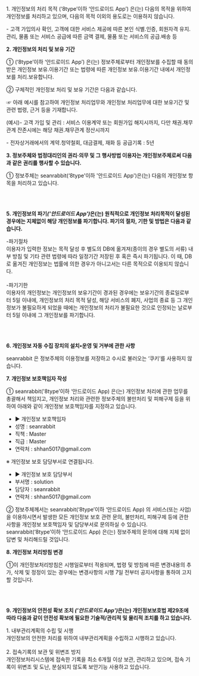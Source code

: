 <!DOCTYPE html PUBLIC "-//W3C//DTD XHTML 1.0 Transitional//EN" "http://www.w3.org/TR/xhtml1/DTD/xhtml1-transitional.dtd">
<html xmlns="http://www.w3.org/1999/xhtml" xml:lang="ko" lang="ko">
<head>
<meta http-equiv="Content-Type" content="text/html; charset=UTF-8">
<title>개인정보처리방침</title>
</head>
<body>
<p><p class='sub_p mgt10'><span class='colorLightBlue'>1. 개인정보의 처리 목적</span> <seanrabbit>(‘8type’이하 ‘안드로이드 App’) 은(는) 다음의 목적을 위하여 개인정보를 처리하고 있으며, 다음의 목적 이외의 용도로는 이용하지 않습니다.</p><p class='sub_p'> - 고객 가입의사 확인, 고객에 대한 서비스 제공에 따른 본인 식별.인증, 회원자격 유지.관리, 물품 또는 서비스 공급에 따른 금액 결제, 물품 또는 서비스의 공급.배송 등</p><p class='sub_p mgt30'><strong>2. 개인정보의 처리 및 보유 기간</strong></p><p class='sub_p mgt10'>① <seanrabbit>(‘8type’이하 ‘안드로이드 App’) 은(는) 정보주체로부터 개인정보를 수집할 때 동의 받은 개인정보 보유․이용기간 또는 법령에 따른 개인정보 보유․이용기간 내에서 개인정보를 처리․보유합니다.</p><p class='sub_p mgt10'>② 구체적인 개인정보 처리 및 보유 기간은 다음과 같습니다.</p><p class='sub_p'>☞ 아래 예시를 참고하여 개인정보 처리업무와  개인정보 처리업무에 대한 보유기간 및 관련 법령, 근거 등을 기재합니다.</p><p class='sub_p'>(예시)- 고객 가입 및 관리 : 서비스 이용계약 또는 회원가입 해지시까지, 다만 채권․채무관계 잔존시에는 해당 채권․채무관계 정산시까지</p><p class='sub_p'>- 전자상거래에서의 계약․청약철회, 대금결제, 재화 등 공급기록 : 5년 </p>
<p class="lh6 bs4"><strong>3. 정보주체와 법정대리인의 권리·의무 및 그 행사방법 이용자는 개인정보주체로써 다음과 같은 권리를 행사할 수 있습니다.</strong></p><p class="ls2">① 정보주체는 seanrabbit(‘8type'이하  '안드로이드 App')</em>은(는) 다음의 개인정보 항목을 처리하고 있습니다.</p></br></br><p class='lh6 bs4'><strong>5. 개인정보의 파기<em class="emphasis"><seanrabbit>('안드로이드 App')</em>은(는) 원칙적으로 개인정보 처리목적이 달성된 경우에는 지체없이 해당 개인정보를 파기합니다. 파기의 절차, 기한 및 방법은 다음과 같습니다.</strong></p><p class='ls2'>-파기절차</br>이용자가 입력한 정보는 목적 달성 후 별도의 DB에 옮겨져(종이의 경우 별도의 서류) 내부 방침 및 기타 관련 법령에 따라 일정기간 저장된 후 혹은 즉시 파기됩니다. 이 때, DB로 옮겨진 개인정보는 법률에 의한 경우가 아니고서는 다른 목적으로 이용되지 않습니다.</br></br>-파기기한</br>이용자의 개인정보는 개인정보의 보유기간이 경과된 경우에는 보유기간의 종료일로부터 5일 이내에, 개인정보의 처리 목적 달성, 해당 서비스의 폐지, 사업의 종료 등 그 개인정보가 불필요하게 되었을 때에는 개인정보의 처리가 불필요한 것으로 인정되는 날로부터 5일 이내에 그 개인정보를 파기합니다.</p><p class='sub_p mgt10'></p></br></br><p class="lh6 bs4"><strong>6. 개인정보 자동 수집 장치의 설치•운영 및 거부에 관한 사항</strong></p><p class="ls2">seanrabbit 은 정보주체의 이용정보를 저장하고 수시로 불러오는 ‘쿠키’를 사용하지 않습니다.<p class='sub_p mgt30'><strong>7. 개인정보 보호책임자 작성 </strong></p><p class='sub_p mgt10'> ①  <span class='colorLightBlue'>seanrabbit('8type’이하 ‘안드로이드 App)</span> 은(는) 개인정보 처리에 관한 업무를 총괄해서 책임지고, 개인정보 처리와 관련한 정보주체의 불만처리 및 피해구제 등을 위하여 아래와 같이 개인정보 보호책임자를 지정하고 있습니다.</p><ul class='list_indent2 mgt10'><li class='tt'>▶ 개인정보 보호책임자 </li><li>성명 : seanrabbit</li><li>직책 : Master</li><li>직급 : Master</li><li>연락처 : shhan5017@gmail.com </li></ul><p class='sub_p'>※ 개인정보 보호 담당부서로 연결됩니다.<p/> <ul class='list_indent2 mgt10'><li class='tt'>▶ 개인정보 보호 담당부서</li><li>부서명 : solution</li><li>담당자 : seanrabbit</li><li>연락처 : shhan5017@gmail.com</li></ul><p class='sub_p'>② 정보주체께서는 seanrabbit(‘8type’이하 ‘안드로이드 App) 의 서비스(또는 사업)을 이용하시면서 발생한 모든 개인정보 보호 관련 문의, 불만처리, 피해구제 등에 관한 사항을 개인정보 보호책임자 및 담당부서로 문의하실 수 있습니다. seanrabbit(‘8type’이하 ‘안드로이드 App) 은(는) 정보주체의 문의에 대해 지체 없이 답변 및 처리해드릴 것입니다.</p><p class='sub_p mgt30'><strong>8. 개인정보 처리방침 변경 </strong></p><p class='sub_p mgt10'>①이 개인정보처리방침은 시행일로부터 적용되며, 법령 및 방침에 따른 변경내용의 추가, 삭제 및 정정이 있는 경우에는 변경사항의 시행 7일 전부터 공지사항을 통하여 고지할 것입니다.</p></br></br><p class='lh6 bs4'><strong>9. 개인정보의 안전성 확보 조치 <em class="emphasis"><seanrabbit>('안드로이드 App')</em>은(는) 개인정보보호법 제29조에 따라 다음과 같이 안전성 확보에 필요한 기술적/관리적 및 물리적 조치를 하고 있습니다.</strong></p><p class='sub_p mgt10'>1. 내부관리계획의 수립 및 시행</br> 개인정보의 안전한 처리를 위하여 내부관리계획을 수립하고 시행하고 있습니다.</br></br>2. 접속기록의 보관 및 위변조 방지</br> 개인정보처리시스템에 접속한 기록을 최소 6개월 이상 보관, 관리하고 있으며, 접속 기록이 위변조 및 도난, 분실되지 않도록 보안기능 사용하고 있습니다.</br></br></p></p>
</body>
</html>
